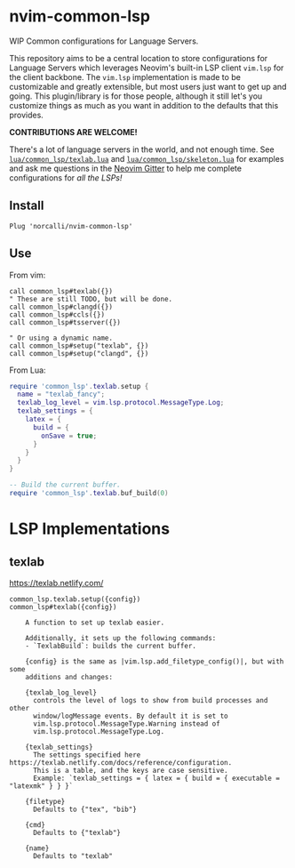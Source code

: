 # nvim-common-lsp

WIP Common configurations for Language Servers.

This repository aims to be a central location to store configurations for
Language Servers which leverages Neovim's built-in LSP client `vim.lsp` for the
client backbone. The `vim.lsp` implementation is made to be customizable and
greatly extensible, but most users just want to get up and going. This
plugin/library is for those people, although it still let's you customize
things as much as you want in addition to the defaults that this provides.

**CONTRIBUTIONS ARE WELCOME!**

There's a lot of language servers in the world, and not enough time.  See
[`lua/common_lsp/texlab.lua`](https://github.com/norcalli/nvim-common-lsp/blob/master/lua/common_lsp/texlab.lua)
and
[`lua/common_lsp/skeleton.lua`](https://github.com/norcalli/nvim-common-lsp/blob/master/lua/common_lsp/skeleton.lua)
for examples and ask me questions in the [Neovim
Gitter](https://gitter.im/neovim/neovim) to help me complete configurations for
*all the LSPs!*

## Install

`Plug 'norcalli/nvim-common-lsp'`

## Use

From vim:
```vim
call common_lsp#texlab({})
" These are still TODO, but will be done.
call common_lsp#clangd({})
call common_lsp#ccls({})
call common_lsp#tsserver({})

" Or using a dynamic name.
call common_lsp#setup("texlab", {})
call common_lsp#setup("clangd", {})
```

From Lua:
```lua
require 'common_lsp'.texlab.setup {
  name = "texlab_fancy";
  texlab_log_level = vim.lsp.protocol.MessageType.Log;
  texlab_settings = {
    latex = {
	  build = {
	    onSave = true;
	  }
	}
  }
}

-- Build the current buffer.
require 'common_lsp'.texlab.buf_build(0)
```

# LSP Implementations

## texlab

https://texlab.netlify.com/

```
common_lsp.texlab.setup({config})
common_lsp#texlab({config})

	A function to set up texlab easier.

	Additionally, it sets up the following commands:
	- `TexlabBuild`: builds the current buffer.

	{config} is the same as |vim.lsp.add_filetype_config()|, but with some
	additions and changes:

	{texlab_log_level}
	  controls the level of logs to show from build processes and other
	  window/logMessage events. By default it is set to
	  vim.lsp.protocol.MessageType.Warning instead of
	  vim.lsp.protocol.MessageType.Log.

	{texlab_settings}
	  The settings specified here https://texlab.netlify.com/docs/reference/configuration.
	  This is a table, and the keys are case sensitive.
	  Example: `texlab_settings = { latex = { build = { executable = "latexmk" } } }`

	{filetype}
	  Defaults to {"tex", "bib"}

	{cmd}
	  Defaults to {"texlab"}

	{name}
	  Defaults to "texlab"
```
